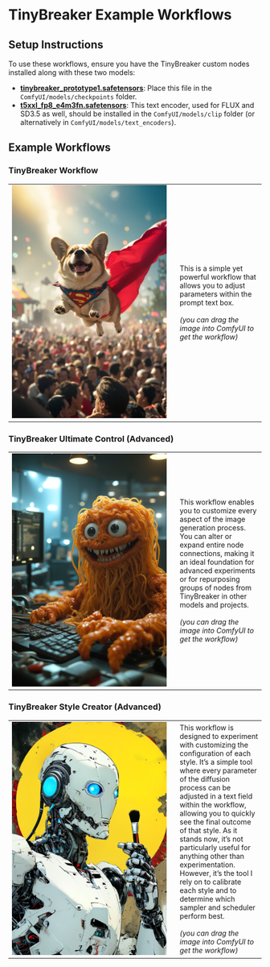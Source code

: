 # TinyBreaker Example Workflows

## Setup Instructions

To use these workflows, ensure you have the TinyBreaker custom nodes installed along with these two models:

- **[tinybreaker_prototype1.safetensors](https://civitai.com/models/1213728)**: Place this file in the `ComfyUI/models/checkpoints` folder.
- **[t5xxl_fp8_e4m3fn.safetensors](https://huggingface.co/Comfy-Org/stable-diffusion-3.5-fp8/blob/main/text_encoders/t5xxl_fp8_e4m3fn.safetensors)**: This text encoder, used for FLUX and SD3.5 as well, should be installed in the `ComfyUI/models/clip` folder (or alternatively in `ComfyUI/models/text_encoders`).

## Example Workflows

### TinyBreaker Workflow

<table>
  <tr>
    <td width="320px"> <img src="ximg/tinybreaker_workflow.png"  alt="workflow" width="308px" height="463px"></td>
    <td> This is a simple yet powerful workflow that allows you to adjust parameters within the prompt text box.
<br/><br/>
<i>(you can drag the image into ComfyUI to get the workflow)</i>
   </tr> 
</table>


### TinyBreaker Ultimate Control (Advanced)

<table>
  <tr>
    <td width="320px"> <img src="ximg/tinybreaker_ultimate_control.png"  alt="workflow" width="308px" height="463px"></td>
    <td> This workflow enables you to customize every aspect of the image generation process. You can alter or expand entire node connections, making it an ideal foundation for advanced experiments or for repurposing groups of nodes from TinyBreaker in other models and projects.
<br/><br/>
<i>(you can drag the image into ComfyUI to get the workflow)</i>
   </tr> 
</table>

### TinyBreaker Style Creator (Advanced)

<table>
  <tr>
    <td width="320px"> <img src="ximg/tinybreaker_style_creator.png"  alt="workflow" width="308px" height="463px"></td>
    <td> This workflow is designed to experiment with customizing the configuration of each style. It’s a simple tool where every parameter of the diffusion process can be adjusted in a text field within the workflow, allowing you to quickly see the final outcome of that style. As it stands now, it’s not particularly useful for anything other than experimentation. However, it’s the tool I rely on to calibrate each style and to determine which sampler and scheduler perform best.
<br/><br/>
<i>(you can drag the image into ComfyUI to get the workflow)</i>
    </td>
   </tr> 
</table>
